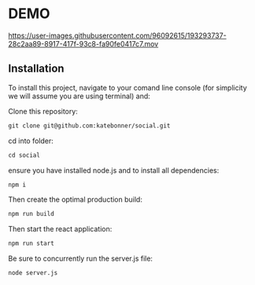 # DEMO


https://user-images.githubusercontent.com/96092615/193293737-28c2aa89-8917-417f-93c8-fa90fe0417c7.mov


## Installation

To install this project, navigate to your comand line console (for simplicity we will assume you are using terminal) and:

Clone this repository:
```md
git clone git@github.com:katebonner/social.git
```

cd into folder:
```md
cd social
```

ensure you have installed node.js and to install all dependencies:
```md
npm i
```

Then create the optimal production build:
```md
npm run build
```

Then start the react application:
```md
npm run start
```

Be sure to concurrently run the server.js file:
```md
node server.js
```


